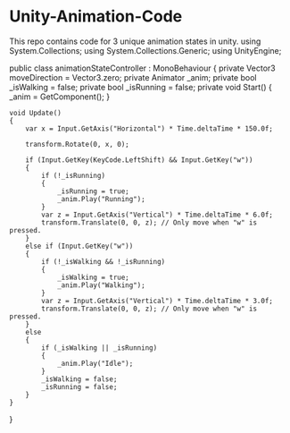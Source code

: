 # Unity-Animation-Code
This repo contains code for 3 unique animation states in unity.
using System.Collections;
using System.Collections.Generic;
using UnityEngine;

public class animationStateController : MonoBehaviour
{
    private Vector3 moveDirection = Vector3.zero;
    private Animator _anim;
    private bool _isWalking = false;
    private bool _isRunning = false;
    private void Start()
    {
        _anim = GetComponent<Animator>();
    }

    void Update()
    {
        var x = Input.GetAxis("Horizontal") * Time.deltaTime * 150.0f;

        transform.Rotate(0, x, 0);

        if (Input.GetKey(KeyCode.LeftShift) && Input.GetKey("w"))
        {
            if (!_isRunning)
            {
                _isRunning = true;
                _anim.Play("Running");
            }
            var z = Input.GetAxis("Vertical") * Time.deltaTime * 6.0f;
            transform.Translate(0, 0, z); // Only move when "w" is pressed.
        }
        else if (Input.GetKey("w"))
        {
            if (!_isWalking && !_isRunning)
            {
                _isWalking = true;
                _anim.Play("Walking");
            }
            var z = Input.GetAxis("Vertical") * Time.deltaTime * 3.0f;
            transform.Translate(0, 0, z); // Only move when "w" is pressed.
        }
        else
        {
            if (_isWalking || _isRunning)
            {
                _anim.Play("Idle");
            }
            _isWalking = false;
            _isRunning = false;
        }
    }
}
